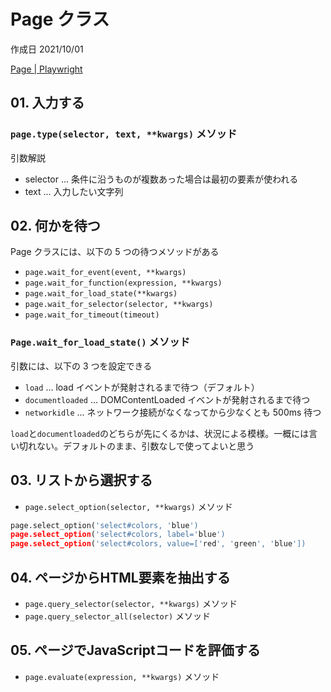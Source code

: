 # Page クラス

作成日 2021/10/01

[Page \| Playwright](https://playwright.dev/python/docs/api/class-page)

## 01. 入力する

### `page.type(selector, text, **kwargs)` メソッド

引数解説

- selector ... 条件に沿うものが複数あった場合は最初の要素が使われる
- text ... 入力したい文字列

## 02. 何かを待つ

Page クラスには、以下の 5 つの待つメソッドがある

- `page.wait_for_event(event, **kwargs)`
- `page.wait_for_function(expression, **kwargs)`
- `page.wait_for_load_state(**kwargs)`
- `page.wait_for_selector(selector, **kwargs)`
- `page.wait_for_timeout(timeout)`

### `Page.wait_for_load_state()` メソッド

引数には、以下の 3 つを設定できる

- `load` ... load イベントが発射されるまで待つ（デフォルト）
- `documentloaded` ... DOMContentLoaded イベントが発射されるまで待つ
- `networkidle` ... ネットワーク接続がなくなってから少なくとも 500ms 待つ

`load`と`documentloaded`のどちらが先にくるかは、状況による模様。一概には言い切れない。デフォルトのまま、引数なしで使ってよいと思う

## 03. リストから選択する

- `page.select_option(selector, **kwargs)` メソッド

```python
page.select_option('select#colors, 'blue')
page.select_option('select#colors, label='blue')
page.select_option('select#colors, value=['red', 'green', 'blue'])
```

## 04. ページからHTML要素を抽出する

- `page.query_selector(selector, **kwargs)` メソッド
- `page.query_selector_all(selector)` メソッド

## 05. ページでJavaScriptコードを評価する

- `page.evaluate(expression, **kwargs)` メソッド
